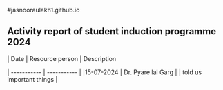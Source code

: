 #jasnooraulakh1.github.io
## Activity report of student induction programme 2024

| Date | Resource person | Description

| ----------- | ----------- |
|15-07-2024 | Dr. Pyare lal Garg |
| told us important things  | 

